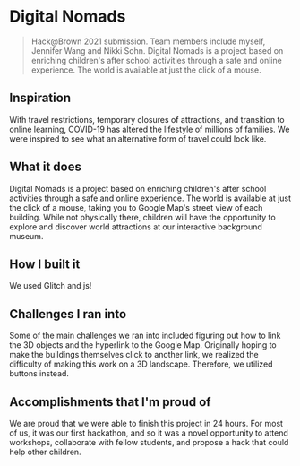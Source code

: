 # Digital Nomads
> Hack@Brown 2021 submission. Team members include myself, Jennifer Wang and Nikki Sohn. Digital Nomads is a project based on enriching children's after school activities through a safe and online experience. The world is available at just the click of a mouse. 

## Inspiration
With travel restrictions, temporary closures of attractions, and transition to online learning, COVID-19 has altered the lifestyle of millions of families. We were inspired to see what an alternative form of travel could look like. 

## What it does
Digital Nomads is a project based on enriching children's after school activities through a safe and online experience. The world is available at just the click of a mouse, taking you to Google Map's street view of each building. While not physically there, children will have the opportunity to explore and discover world attractions at our interactive background museum.

## How I built it
We used Glitch and js!

## Challenges I ran into
Some of the main challenges we ran into included figuring out how to link the 3D objects and the hyperlink to the Google Map. Originally hoping to make the buildings themselves click to another link, we realized the difficulty of making this work on a 3D landscape. Therefore, we utilized buttons instead. 

## Accomplishments that I'm proud of
We are proud that we were able to finish this project in 24 hours. For most of us, it was our first hackathon, and so it was a novel opportunity to attend workshops, collaborate with fellow students, and propose a hack that could help other children.
